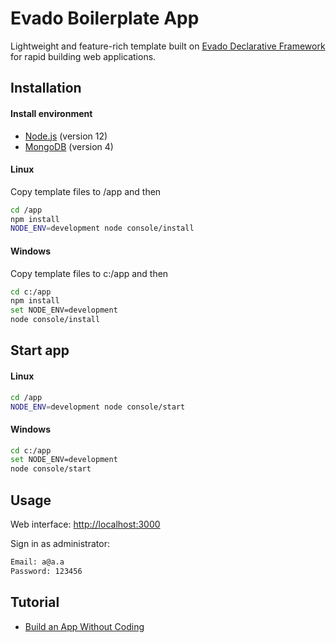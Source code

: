 # Evado Boilerplate App

Lightweight and feature-rich template built on 
[Evado Declarative Framework](https://github.com/mkhorin/evado) 
for rapid building web applications.

## Installation

#### Install environment
- [Node.js](https://nodejs.org) (version 12)
- [MongoDB](https://www.mongodb.com/download-center/community) (version 4)

#### Linux
Copy template files to /app and then
```sh
cd /app
npm install
NODE_ENV=development node console/install
```

#### Windows
Copy template files to c:/app and then
```sh
cd c:/app
npm install
set NODE_ENV=development
node console/install
```

## Start app

#### Linux
```sh
cd /app
NODE_ENV=development node console/start
```

#### Windows
```sh
cd c:/app
set NODE_ENV=development
node console/start
```
  
## Usage
 
Web interface: [http://localhost:3000](http://localhost:3000)

Sign in as administrator:
```sh
Email: a@a.a
Password: 123456
```

## Tutorial
- [Build an App Without Coding](http://nervebit.com)
